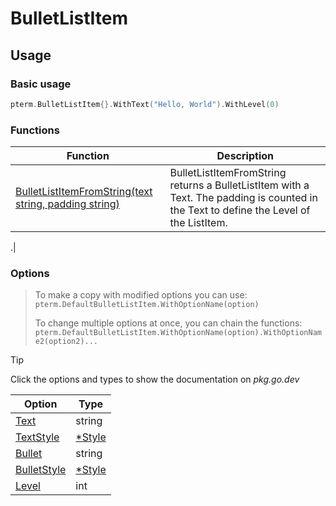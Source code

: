 # BulletListItem

<!-- 
Replace all of the following strings with the current printer.
        bulletlistitem BulletListItem BulletListItemPrinter DefaultBulletListItem
-->

## Usage

### Basic usage

```go
pterm.BulletListItem{}.WithText("Hello, World").WithLevel(0)
```

### Functions

|Function|Description|
|--------|-----------|
|[BulletListItemFromString(text string, padding string)](https://pkg.go.dev/github.com/pterm/pterm/putils#BulletListItemFromString)| BulletListItemFromString returns a BulletListItem with a Text. The padding is counted in the Text to define the Level of the ListItem.

.|

### Options

> To make a copy with modified options you can use:
> `pterm.DefaultBulletListItem.WithOptionName(option)`
>
> To change multiple options at once, you can chain the functions:
> `pterm.DefaultBulletListItem.WithOptionName(option).WithOptionName2(option2)...`

> [!TIP]
> Click the options and types to show the documentation on _pkg.go.dev_

|Option|Type|
|------|----|
|[Text](https://pkg.go.dev/github.com/pterm/pterm#BulletListItemPrinter.WithText)|string|
|[TextStyle](https://pkg.go.dev/github.com/pterm/pterm#BulletListItemPrinter.WithTextStyle)|[*Style](https://pkg.go.dev/github.com/pterm/pterm#Style)|
|[Bullet](https://pkg.go.dev/github.com/pterm/pterm#BulletListItemPrinter.WithBullet)|string|
|[BulletStyle](https://pkg.go.dev/github.com/pterm/pterm#BulletListItemPrinter.WithBulletStyle)|[*Style](https://pkg.go.dev/github.com/pterm/pterm#Style)|
|[Level](https://pkg.go.dev/github.com/pterm/pterm#BulletListItemPrinter.WithLevel)|int|